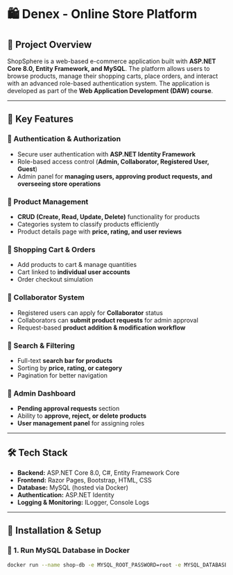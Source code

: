 # 🛍️ Denex - Online Store Platform  

## 📌 Project Overview  
ShopSphere is a web-based e-commerce application built with **ASP.NET Core 8.0, Entity Framework, and MySQL**. The platform allows users to browse products, manage their shopping carts, place orders, and interact with an advanced role-based authentication system. The application is developed as part of the **Web Application Development (DAW) course**.

---

## 🚀 Key Features  

### 🔹 Authentication & Authorization  
- Secure user authentication with **ASP.NET Identity Framework**  
- Role-based access control (**Admin, Collaborator, Registered User, Guest**)  
- Admin panel for **managing users, approving product requests, and overseeing store operations**  

### 🔹 Product Management  
- **CRUD (Create, Read, Update, Delete)** functionality for products  
- Categories system to classify products efficiently  
- Product details page with **price, rating, and user reviews**  

### 🔹 Shopping Cart & Orders  
- Add products to cart & manage quantities  
- Cart linked to **individual user accounts**  
- Order checkout simulation  

### 🔹 Collaborator System  
- Registered users can apply for **Collaborator** status  
- Collaborators can **submit product requests** for admin approval  
- Request-based **product addition & modification workflow**  

### 🔹 Search & Filtering  
- Full-text **search bar for products**  
- Sorting by **price, rating, or category**  
- Pagination for better navigation  

### 🔹 Admin Dashboard  
- **Pending approval requests** section  
- Ability to **approve, reject, or delete products**  
- **User management panel** for assigning roles  

---

## 🛠 Tech Stack  
- **Backend:** ASP.NET Core 8.0, C#, Entity Framework Core  
- **Frontend:** Razor Pages, Bootstrap, HTML, CSS  
- **Database:** MySQL (hosted via Docker)  
- **Authentication:** ASP.NET Identity  
- **Logging & Monitoring:** ILogger, Console Logs  

---

## 🔧 Installation & Setup  

### 🐳 1. Run MySQL Database in Docker  
```sh
docker run --name shop-db -e MYSQL_ROOT_PASSWORD=root -e MYSQL_DATABASE=ShopDB -e MYSQL_USER=ShopUser -e MYSQL_PASSWORD=DeniselulAlex1! -p 3307:3306 -d mysql

